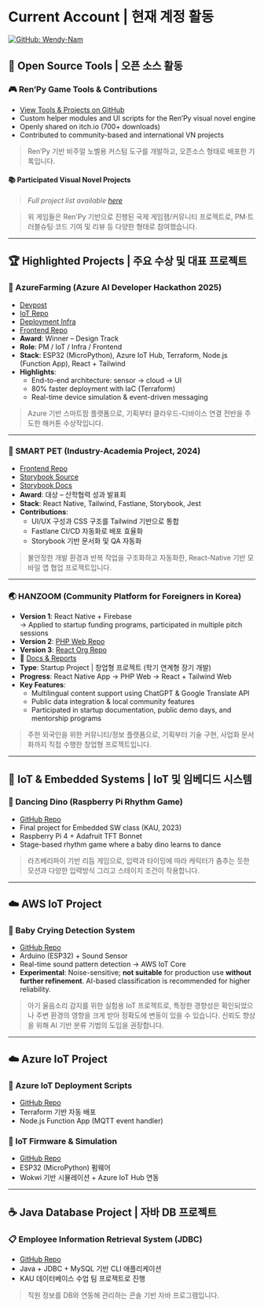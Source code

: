 # Current Account | 현재 계정 활동

[![GitHub: Wendy-Nam](https://img.shields.io/badge/GitHub-Wendy--Nam-181717?logo=github&style=flat-square)](https://github.com/Wendy-Nam)


## 🧪 Open Source Tools | 오픈 소스 활동 

### 🎮 Ren’Py Game Tools & Contributions  
- [View Tools & Projects on GitHub](https://github.com/Wendy-Nam/MyRenPyTools)  
- Custom helper modules and UI scripts for the Ren’Py visual novel engine  
- Openly shared on itch.io (700+ downloads)  
- Contributed to community-based and international VN projects

> Ren’Py 기반 비주얼 노벨용 커스텀 도구를 개발하고, 오픈소스 형태로 배포한 기록입니다.

#### 📚 Participated Visual Novel Projects
> *Full project list available [here](https://github.com/Wendy-Nam/MyRenPyTools#-visual-novel-projects)*

> 위 게임들은 Ren'Py 기반으로 진행된 국제 게임잼/커뮤니티 프로젝트로, PM·트러블슈팅·코드 기여 및 리뷰 등 다양한 형태로 참여했습니다.

---

## 🏆 Highlighted Projects | 주요 수상 및 대표 프로젝트

### 🌱 AzureFarming (Azure AI Developer Hackathon 2025)  
- [Devpost](https://devpost.com/software/azurefarming)  
- [IoT Repo](https://github.com/AzureFarming2025/IoT)  
- [Deployment Infra](https://github.com/AzureFarming2025/azure-iot-deployment)  
- [Frontend Repo](https://github.com/AzureFarming2025/frontend)  
- **Award**: Winner – Design Track  
- **Role**: PM / IoT / Infra / Frontend  
- **Stack**: ESP32 (MicroPython), Azure IoT Hub, Terraform, Node.js (Function App), React + Tailwind  
- **Highlights**:
  - End-to-end architecture: sensor → cloud → UI  
  - 80% faster deployment with IaC (Terraform)  
  - Real-time device simulation & event-driven messaging

> Azure 기반 스마트팜 플랫폼으로, 기획부터 클라우드-디바이스 연결 전반을 주도한 해커톤 수상작입니다.

---

### 🐾 SMART PET (Industry-Academia Project, 2024)  
- [Frontend Repo](https://github.com/KAU-SMART-PETS/Capstone_FE)  
- [Storybook Source](https://github.com/Wendy-Nam/addon-react-native-web)  
- [Storybook Docs](https://wendy-jmcomponents-rn.vercel.app/)  
- **Award**: 대상 – 산학협력 성과 발표회  
- **Stack**: React Native, Tailwind, Fastlane, Storybook, Jest  
- **Contributions**:  
  - UI/UX 구성과 CSS 구조를 Tailwind 기반으로 통합  
  - Fastlane CI/CD 자동화로 배포 효율화  
  - Storybook 기반 문서화 및 QA 자동화

> 불안정한 개발 환경과 반복 작업을 구조화하고 자동화한, React-Native 기반 모바일 앱 협업 프로젝트입니다.

---

### 🌏 HANZOOM (Community Platform for Foreigners in Korea)  
- **Version 1**: React Native + Firebase  
  → Applied to startup funding programs, participated in multiple pitch sessions  
- **Version 2**: [PHP Web Repo](https://github.com/KoreaHanZoom/KoreaHanZoomServer)  
- **Version 3**: [React Org Repo](https://github.com/orgs/kaugitkau/repositories)  
- 📄 [Docs & Reports](https://drive.google.com/drive/folders/11QKaug948L62UFHTZQL50FG49dD8bCIT?usp=sharing)  
- **Type**: Startup Project | 창업형 프로젝트 (학기 연계형 장기 개발)  
- **Progress**: React Native App → PHP Web → React + Tailwind Web  
- **Key Features**:  
  - Multilingual content support using ChatGPT & Google Translate API  
  - Public data integration & local community features  
  - Participated in startup documentation, public demo days, and mentorship programs

> 주한 외국인을 위한 커뮤니티/정보 플랫폼으로, 기획부터 기술 구현, 사업화 문서화까지 직접 수행한 창업형 프로젝트입니다.

---

## 🤖 IoT & Embedded Systems | IoT 및 임베디드 시스템

### 🦕 Dancing Dino (Raspberry Pi Rhythm Game)  
- [GitHub Repo](https://github.com/Wendy-Nam/DancingDino)  
- Final project for Embedded SW class (KAU, 2023)  
- Raspberry Pi 4 + Adafruit TFT Bonnet  
- Stage-based rhythm game where a baby dino learns to dance

> 라즈베리파이 기반 리듬 게임으로, 입력과 타이밍에 따라 캐릭터가 춤추는 듯한 모션과 다양한 입력방식 그리고 스테이지 조건이 작용합니다.

---

## ☁️ AWS IoT Project

### 👶 Baby Crying Detection System  
- [GitHub Repo](https://github.com/Wendy-Nam/IoT-BabyCryDetection)  
- Arduino (ESP32) + Sound Sensor  
- Real-time sound pattern detection → AWS IoT Core  
- **Experimental**: Noise-sensitive; **not suitable** for production use **without further refinement**. AI-based classification is recommended for higher reliability.

> 아기 울음소리 감지를 위한 실험용 IoT 프로젝트로, 특정한 경향성은 확인되었으나 주변 환경의 영향을 크게 받아 정확도에 변동이 있을 수 있습니다.
> 신뢰도 향상을 위해 AI 기반 분류 기법의 도입을 권장합니다.

---

## ☁️ Azure IoT Project

### 🌱 Azure IoT Deployment Scripts  
- [GitHub Repo](https://github.com/AzureFarming2025/azure-iot-deployment)  
- Terraform 기반 자동 배포  
- Node.js Function App (MQTT event handler)

### 🌿 IoT Firmware & Simulation  
- [GitHub Repo](https://github.com/AzureFarming2025/IoT)  
- ESP32 (MicroPython) 펌웨어  
- Wokwi 기반 시뮬레이션 + Azure IoT Hub 연동

---

## ☕ Java Database Project | 자바 DB 프로젝트

### 📋 Employee Information Retrieval System (JDBC)  
- [GitHub Repo](https://github.com/Wendy-Nam/JDBC_DB_Application)  
- Java + JDBC + MySQL 기반 CLI 애플리케이션  
- KAU 데이터베이스 수업 팀 프로젝트로 진행

> 직원 정보를 DB와 연동해 관리하는 콘솔 기반 자바 프로그램입니다.

